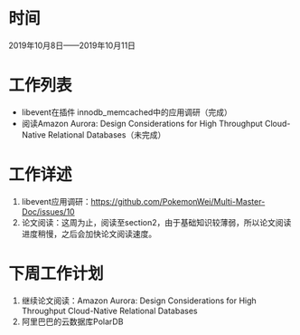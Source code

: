 # 时间
2019年10月8日——2019年10月11日
# 工作列表
- libevent在插件 innodb_memcached中的应用调研（完成）
- 阅读Amazon Aurora: Design Considerations for High Throughput Cloud-Native Relational Databases（未完成）
# 工作详述
1. libevent应用调研：https://github.com/PokemonWei/Multi-Master-Doc/issues/10
2. 论文阅读：这周为止，阅读至section2，由于基础知识较薄弱，所以论文阅读进度稍慢，之后会加快论文阅读速度。
# 下周工作计划
1. 继续论文阅读：Amazon Aurora: Design Considerations for High Throughput Cloud-Native Relational Databases
2. 阿里巴巴的云数据库PolarDB